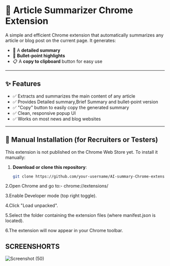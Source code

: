 # 🧠 Article Summarizer Chrome Extension

A simple and efficient Chrome extension that automatically summarizes any article or blog post on the current page. It generates:

- 📄 A **detailed summary**
- 🔹 **Bullet-point highlights**
- 📋 A **copy to clipboard** button for easy use

---

## ✨ Features

- ✅ Extracts and summarizes the main content of any article
- ✅ Provides  Detailed summary,Brief Summary and bullet-point version
- ✅ "Copy" button to easily copy the generated summary
- ✅ Clean, responsive popup UI
- ✅ Works on most news and blog websites

---

## 🔧 Manual Installation (for Recruiters or Testers)

This extension is not published on the Chrome Web Store yet. To install it manually:

1. **Download or clone this repository**:
   ```bash
   git clone https://github.com/your-username/AI-summary-Chrome-extension.git

2.Open Chrome and go to:-
chrome://extensions/

3.Enable Developer mode (top right toggle).

4.Click "Load unpacked".

5.Select the folder containing the extension files (where manifest.json is located).

6.The extension will now appear in your Chrome toolbar.

## SCREENSHORTS
![Screenshot (50)](https://github.com/user-attachments/assets/2315665c-0792-416c-8fe5-bee8e5603d0d)


